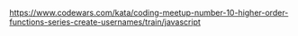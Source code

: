 https://www.codewars.com/kata/coding-meetup-number-10-higher-order-functions-series-create-usernames/train/javascript
